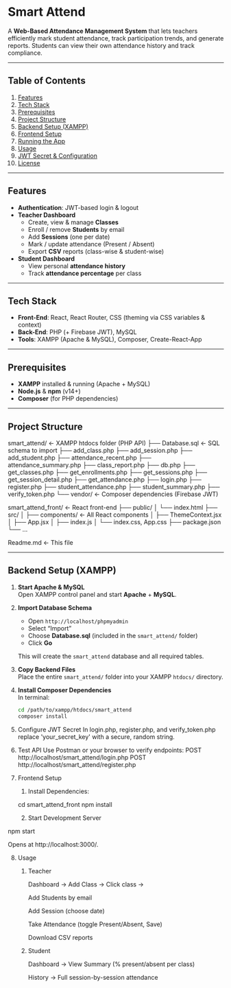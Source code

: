 # Smart Attend

A **Web-Based Attendance Management System** that lets teachers efficiently mark student attendance, track participation trends, and generate reports. Students can view their own attendance history and track compliance.

---

## Table of Contents

1. [Features](#features)  
2. [Tech Stack](#tech-stack)  
3. [Prerequisites](#prerequisites)  
4. [Project Structure](#project-structure)  
5. [Backend Setup (XAMPP)](#backend-setup-xampp)  
6. [Frontend Setup](#frontend-setup)  
7. [Running the App](#running-the-app)  
8. [Usage](#usage)  
9. [JWT Secret & Configuration](#jwt-secret--configuration)  
10. [License](#license)  

---

## Features

- **Authentication**: JWT-based login & logout  
- **Teacher Dashboard**  
  - Create, view & manage **Classes**  
  - Enroll / remove **Students** by email  
  - Add **Sessions** (one per date)  
  - Mark / update attendance (Present / Absent)  
  - Export **CSV** reports (class-wise & student-wise)  
- **Student Dashboard**  
  - View personal **attendance history**  
  - Track **attendance percentage** per class  

---

## Tech Stack

- **Front-End**: React, React Router, CSS (theming via CSS variables & context)  
- **Back-End**: PHP (+ Firebase JWT), MySQL  
- **Tools**: XAMPP (Apache & MySQL), Composer, Create-React-App  

---

## Prerequisites

- **XAMPP** installed & running (Apache + MySQL)  
- **Node.js** & **npm** (v14+)  
- **Composer** (for PHP dependencies)  

---

## Project Structure

smart_attend/ ← XAMPP htdocs folder (PHP API)
├── Database.sql ← SQL schema to import
├── add_class.php
├── add_session.php
├── add_student.php
├── attendance_recent.php
├── attendance_summary.php
├── class_report.php
├── db.php
├── get_classes.php
├── get_enrollments.php
├── get_sessions.php
├── get_session_detail.php
├── get_attendance.php
├── login.php
├── register.php
├── student_attendance.php
├── student_summary.php
├── verify_token.php
└── vendor/ ← Composer dependencies (Firebase JWT)

smart_attend_front/ ← React front-end
├── public/
│ └── index.html
├── src/
│ ├── components/ ← All React components
│ ├── ThemeContext.jsx
│ ├── App.jsx
│ ├── index.js
│ └── index.css, App.css
├── package.json
└── …

Readme.md ← This file

---

## Backend Setup (XAMPP)

1. **Start Apache & MySQL**  
   Open XAMPP control panel and start **Apache** + **MySQL**.

2. **Import Database Schema**  
   - Open `http://localhost/phpmyadmin`  
   - Select “Import”  
   - Choose **Database.sql** (included in the `smart_attend/` folder)  
   - Click **Go**  
   
   This will create the `smart_attend` database and all required tables.

3. **Copy Backend Files**  
   Place the entire `smart_attend/` folder into your XAMPP `htdocs/` directory.

4. **Install Composer Dependencies**  
   In terminal:
   ```bash
   cd /path/to/xampp/htdocs/smart_attend
   composer install
5. Configure JWT Secret
   In login.php, register.php, and verify_token.php replace 'your_secret_key' with a secure, random string.

6. Test API
   Use Postman or your browser to verify endpoints:
   POST http://localhost/smart_attend/login.php
   POST http://localhost/smart_attend/register.php

7. Frontend Setup
   1. Install Dependencies:
      
   cd smart_attend_front
   npm install
   
   2. Start Development Server
    
  npm start
  
  Opens at http://localhost:3000/.


8. Usage
   1. Teacher

      Dashboard → Add Class → Click class →

      Add Students by email

      Add Session (choose date)

      Take Attendance (toggle Present/Absent, Save)

      Download CSV reports

   2. Student

      Dashboard → View Summary (% present/absent per class)

      History → Full session-by-session attendance
